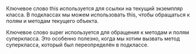 
Ключевое слово this используется для ссылки на текущий экземпляр класса. В подклассах мы можем использовать this, чтобы обращаться к полям и методам текущего объекта.

Ключевое слово super используется для обращения к методам и полям суперкласса. Это особенно полезно, когда мы хотим вызвать метод суперкласса, который был переопределён в подклассе.